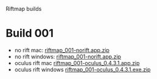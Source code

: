 Riftmap builds

Build 001
=========
+ no rift mac: [riftmap_001-norift.app.zip]()
+ no rift windows: [riftmap_001-norift.app.zip]()
+ oculus rift mac [riftmap_001-oculus_0.4.3.1.app.zip]()
+ oculus rift windows [riftmap_001-oculus_0.4.3.1.exe.zip]()
